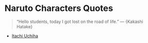 # Naruto Characters Quotes

> “Hello students, today I got lost on the road of life.” — {Kakashi Hatake}

- [Itachi Uchiha](itachi/index)

